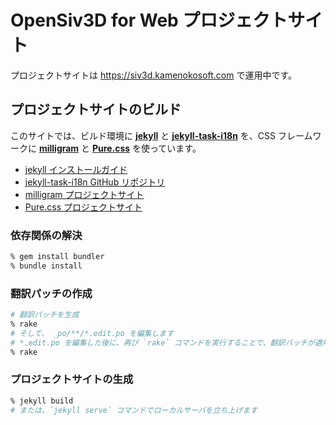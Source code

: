 # OpenSiv3D for Web プロジェクトサイト

プロジェクトサイトは <https://siv3d.kamenokosoft.com> で運用中です。

## プロジェクトサイトのビルド

このサイトでは、ビルド環境に [**jekyll**](https://jekyllrb.com) と [**jekyll-task-i18n**](https://github.com/ruby-gettext/jekyll-task-i18n) を、CSS フレームワークに [**milligram**](https://milligram.io) と [**Pure.css**](https://purecss.io) を使っています。

- [jekyll インストールガイド](https://jekyllrb.com/docs/)
- [jekyll-task-i18n GitHub リポジトリ](https://github.com/ruby-gettext/jekyll-task-i18)
- [milligram プロジェクトサイト](https://milligram.io)
- [Pure.css プロジェクトサイト](https://purecss.io)

### 依存関係の解決

```sh
% gem install bundler
% bundle install
```

### 翻訳パッチの作成

```sh
# 翻訳パッチを生成
% rake
# そして、 _po/**/*.edit.po を編集します
# *.edit.po を編集した後に、再び `rake` コマンドを実行することで、翻訳パッチが適用されます
% rake
```

### プロジェクトサイトの生成

```sh
% jekyll build
# または、`jekyll serve` コマンドでローカルサーバを立ち上げます
```
